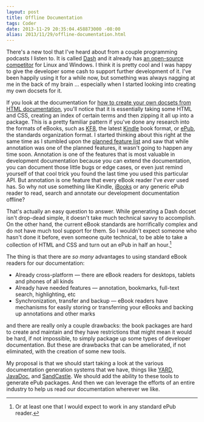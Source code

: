 ```yaml
---
layout: post
title: Offline Documentation
tags: Coder
date: 2013-11-29 20:35:04.458873000 -08:00
alias: 2013/11/29/offline-documentation.html
---
```


There's a new tool that I've heard about from a couple programming podcasts I listen to. It is called [Dash][dash] and it already has [an open-source competitor][zeal] for Linux and Windows. I think it is pretty cool and I was happy to give the developer some cash to support further development of it. I've been happily using it for a while now, but something was always nagging at me in the back of my brain ... especially when I started looking into creating my own docsets for it.

If you look at the documentation for [how to create your own docsets from HTML documentation][docset], you'll notice that it is essentially taking some HTML and CSS, creating an index of certain terms and then zipping it all up into a package. This is a pretty familiar pattern if you've done any research into the formats of eBooks, such as [KF8][kf8], the latest [Kindle][kindle] book format, or [ePub][epub], the standards organization format. I started thinking about this right at the same time as I stumbled upon the [planned feature list][features] and saw that while annotation was one of the planned features, it wasn't going to happen any time soon. Annotation is one of the features that is most valuable in development documentation because you can extend the documentation, you can document those little bugs or edge cases, or even just remind yourself of that cool trick you found the last time you used this particular API. But annotation is one feature that every eBook reader I've *ever* used has. So why not use something like Kindle, [iBooks][ibooks] or any generic ePub reader to read, search and annotate our development documentation offline?

That's actually an easy question to answer. While generating a Dash docset isn't drop-dead simple, it doesn't take much technical savvy to accomplish. On the other hand, the current eBook standards are horrifically complex and do not have much tool support for them. So I wouldn't expect someone who hasn't done it before, even someone quite technical, to be able to take a collection of HTML and CSS and turn out an ePub in half an hour.[^1]

The thing is that there are *so many* advantages to using standard eBook readers for our documentation:

* Already cross-platform &mdash; there are eBook readers for desktops, tablets and phones of all kinds
* Already have needed features &mdash; annotation, bookmarks, full-text search, highlighting, etc
* Synchronization, transfer and backup &mdash; eBook readers have mechanisms for easily storing or transferring your eBooks and backing up annotations and other marks

and there are really only a couple drawbacks: the book packages are hard to create and maintain and they have restrictions that might mean it would be hard, if not impossible, to simply package up some types of developer documentation. But these are drawbacks that can be ameliorated, if not eliminated, with the creation of some new tools.

My proposal is that we should start taking a look at the various documentation generation systems that we have, things like [YARD][yard], [JavaDoc][javadoc], and [SandCastle][sandcastle]. We should add the ability to these tools to generate ePub packages. And then we can leverage the efforts of an entire industry to help us read our documentation wherever we like.

[^1]: Or at least one that I would expect to work in any standard ePub reader.

[dash]: http://kapeli.com/dash
[docset]: http://kapeli.com/docsets
[epub]: http://www.idpf.org/epub3/latest/overview
[features]: http://blog.kapeli.com/a-sneak-peek-at-dashs-future
[ibooks]: https://www.apple.com/apps/ibooks/
[javadoc]: http://www.oracle.com/technetwork/java/javase/documentation/index-jsp-135444.html
[kf8]: http://www.amazon.com/gp/feature.html?docId=1000729511
[kindle]: https://kindle.amazon.com/
[sandcastle]: https://shfb.codeplex.com/
[yard]: http://yardoc.org/
[zeal]: http://zealdocs.org/
